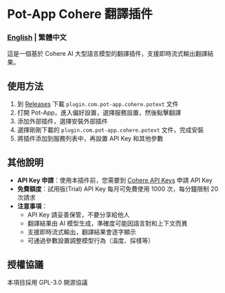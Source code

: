 # Pot-App Cohere 翻譯插件

### [English](./README_EN.md) | 繁體中文

這是一個基於 Cohere AI 大型語言模型的翻譯插件，支援即時流式輸出翻譯結果。

## 使用方法

1. 到 [Releases](https://github.com/pot-app/pot-app-translate-plugin-cohere/releases) 下載 `plugin.com.pot-app.cohere.potext` 文件
2. 打開 Pot-App，進入偏好設置，選擇服務設置，然後點擊翻譯
3. 添加外部插件，選擇安裝外部插件
4. 選擇剛剛下載的 `plugin.com.pot-app.cohere.potext` 文件，完成安裝
5. 將插件添加到服務列表中，再設置 API Key 和其他參數

## 其他說明

- **API Key 申請**：使用本插件前，您需要到 [Cohere API Keys](https://dashboard.cohere.com/api-keys) 申請 API Key
- **免費額度**：試用版(Trial) API Key 每月可免費使用 1000 次，每分鐘限制 20 次請求
- **注意事項**：
  - API Key 請妥善保管，不要分享給他人
  - 翻譯結果由 AI 模型生成，準確度可能因語言對和上下文而異
  - 支援即時流式輸出，翻譯結果會逐字顯示
  - 可通過參數設置調整模型行為（溫度、採樣等）

## 授權協議

本項目採用 GPL-3.0 開源協議 